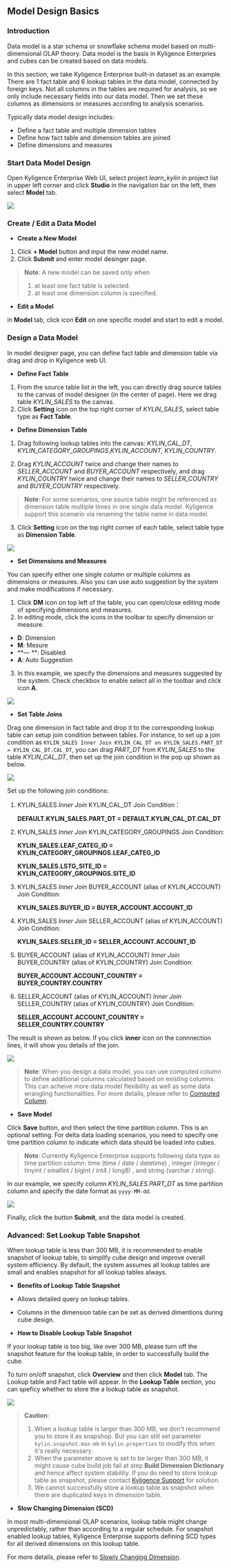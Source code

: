 ## Model Design Basics

### Introduction
Data model is a star schema or snowflake schema model based on multi-dimensional OLAP theory. Data model is the basis in Kyligence Enterpries and cubes can be created based on data models.

In this section, we take Kyligence Enterprise built-in dataset as an example. There are 1 fact table and 6 lookup tables in the data model, connected by foreign keys. Not all columns in the tables are required for analysis, so we only include necessary fields into our data model. Then we set these columns as dimensions or measures according to analysis scenarios. 

Typically data model design includes:

- Define a fact table and multiple dimension tables
- Define how fact table and dimension tables are joined
- Define dimensions and measures



### Start Data Model Design

Open Kyligence Enterprise Web UI, select project *learn_kylin* in project list in upper left corner and click **Studio** in the navigation bar on the left, then select **Model** tab.

![](images/model_design_model_list.png)



### Create / Edit a Data Model

- **Create a New Model**

1. Click **+ Model** button and input the new model name.
2. Click **Submit** and enter model desinger page.

> **Note**: A new model can be saved only when
>
> 1. at least one fact table is selected.
> 2. at least one dimension column is specified.

- **Edit a Model**

in **Model** tab, click icon **Edit** on one specific model and start to edit a model.



### Design a Data Model

In model designer page, you can define fact table and dimension table via drag and drop in Kyligence web UI.

- **Define Fact Table**

1. From the source table list in the left, you can directly drag source tables to the canvas of model designer (in the center of page). Here we drag  table *KYLIN_SALES*  to the canvas.
2. Click **Setting** icon on the top right corner of *KYLIN_SALES*, select table type as **Fact Table**.



- **Define Dimension Table**

1. Drag following lookup tables into the canvas: *KYLIN_CAL_DT*, *KYLIN_CATEGORY_GROUPINGS*,*KYLIN_ACCOUNT*, *KYLIN_COUNTRY*. 

2. Drag *KYLIN_ACCOUNT* twice and change their names to *SELLER_ACCOUNT* and *BUYER_ACCOUNT* respectively, and drag *KYLIN_COUNTRY* twice and change their names to *SELLER_COUNTRY* and *BUYER_COUNTRY* respectively.

> **Note**: For some scenarios, one source table might be referenced as dimension table multiple times in one single data model. Kyligence support this scenario via renaming the table name in data model.

3. Click **Setting** icon on the top right corner of each table, select table type as **Dimension Table**.

![](images/model_design_tables.png)



- **Set Dimensions and Measures**

You can specify either one single column or multiple columns as dimensions or measures. Also you can use auto suggestion by the system and make modifications if necessary. 

1. Click **DM** icon on top left of the table, you can open/close editing mode of specifying dimensions and measures.
2. In editing mode, click the icons in the toolbar to specify dimension or measure.
- **D**: Dimension
- **M**: Mesure
- **— **: Disabled
- **A**: Auto Suggestion
3. In this example, we specify the dimensions and measures suggested by the system. Check checkbox to enable select all in the toolbar and click icon **A**.

![](images/model_design_tables_a.png)



- **Set Table Joins**

Drag one dimension in fact table and drop it to the corresponding lookup table can setup join condition between tables. For instance, to set up a join condition as `KYLIN_SALES Inner Join KYLIN_CAL_DT on KYLIN_SALES.PART_DT = KYLIN_CAL_DT.CAL_DT`, you can drag *PART_DT* from *KYLIN_SALES* to the table *KYLIN_CAL_DT*, then set up the join condition in the pop up shown as below.

![](images/model_design_join.png)

Set up the following join conditions:

1. KYLIN_SALES *Inner Join* KYLIN\_CAL\_DT 
Join Condition：

   **DEFAULT.KYLIN\_SALES.PART_DT = DEFAULT.KYLIN\_CAL\_DT.CAL\_DT**

2. KYLIN_SALES *Inner Join* KYLIN\_CATEGORY_GROUPINGS 
Join Condition: 

   **KYLIN_SALES.LEAF_CATEG_ID = KYLIN\_CATEGORY\_GROUPINGS.LEAF_CATEG_ID**

   **KYLIN_SALES.LSTG_SITE_ID = KYLIN\_CATEGORY\_GROUPINGS.SITE_ID** 

3. KYLIN_SALES *Inner Join* BUYER_ACCOUNT (alias of KYLIN_ACCOUNT)
Join Condition: 

   **KYLIN_SALES.BUYER_ID = BUYER_ACCOUNT.ACCOUNT_ID** 

4. KYLIN_SALES *Inner Join* SELLER_ACCOUNT (alias of KYLIN_ACCOUNT) 
Join Condition: 

   **KYLIN_SALES.SELLER_ID = SELLER_ACCOUNT.ACCOUNT_ID** 

5. BUYER_ACCOUNT (alias of KYLIN_ACCOUNT) *Inner Join* BUYER_COUNTRY (alias of KYLIN\_COUNTRY) 
Join Condition: 

   **BUYER_ACCOUNT.ACCOUNT_COUNTRY = BUYER_COUNTRY.COUNTRY** 

6. SELLER_ACCOUNT (alias of KYLIN_ACCOUNT) *Inner Join* SELLER_COUNTRY (alias of KYLIN\_COUNTRY)
Join Condition: 

   **SELLER_ACCOUNT.ACCOUNT_COUNTRY = SELLER_COUNTRY.COUNTRY**

The result is shown as below. If you click **inner** icon on the connnection lines, it will show you details of the join.

![](images/model_design_tables_joined.png)

> **Note**: When you design a data model, you can use computed column to define additional columns calculated based on existing columns. This can acheive more data model flexibility as well as some data wrangling functionalities.  For more details, please refer to [Computed Column](computed_column/README.md).



- **Save Model**

Click **Save** button, and then select the time partition column. This is an optional setting. For delta data loading scenarios, you need to specify one time partition column to indicate which data should be loaded into cubes. 

> **Note**: Currently Kyligence Enterprise supports following data type as time partition column: time (time / date / datetime) , integer (integer / tinyint / smallint / bigint / int4 / long8) , and string (varchar / string).

In our example, we specify column *KYLIN_SALES.PART_DT* as time partition column and specify the date format as `yyyy-MM-dd`.

![](images/model_design_save.png)

Finally, click the button **Submit**, and the data model is created.



### Advanced: Set Lookup Table Snapshot

When lookup table is less than 300 MB, it is recommended to enable snapshot of lookup table, to simplify cube design and improve overall system efficiency. By default, the system assumes all lookup tables are small and enables snapshot for all lookup tables always.

- **Benefits of Lookup Table Snapshot**
- Allows detailed query on lookup tables.
- Columns in the dimension table can be set as derived dimentions during cube design.



- **How to Disable Lookup Table Snapshot**

If your lookup table is too big, like over 300 MB, please turn off the snapshot feature for the lookup table, in order to successfully build the cube.

To turn on/off snapshot, click **Overview** and then click **Model** tab. The Lookup table and Fact table will appear. In the **Lookup Table** section, you can speficy whether to store the a lookup table as snapshot.

![](images/model_design_update_en_6.png)

> **Caution**:
>
> 1. When a lookup table is larger than 300 MB, we don't recommend you to store it as snapshop. But you can still set parameter `kylin.snapshot.max-mb` in `kylin.properties` to modify this when it's really necessary.
> 2. When the parameter above is set to be larger than 300 MB, it might cause cube build job fail at step **Build Dimension Dictionary** and hence affect system stability. If you do need to store lookup table as snapshot, please contact [Kyligence Support](../introduction/get_support.en.md) for solution.
> 3. We cannot successfully store a lookup table as snapshot when there are duplicated keys in dimension table.



- **Slow Changing Dimension (SCD)**

In most multi-dimensional OLAP scenarios, lookup table might change unpredictably, rather than according to a regular schedule. For snapshot enabled lookup tables, Kyligence Enterprise supports defining SCD types for all derived dimensions on this lookup table.

For more details, please refer to [Slowly Changing Dimension](scd.en.md).


